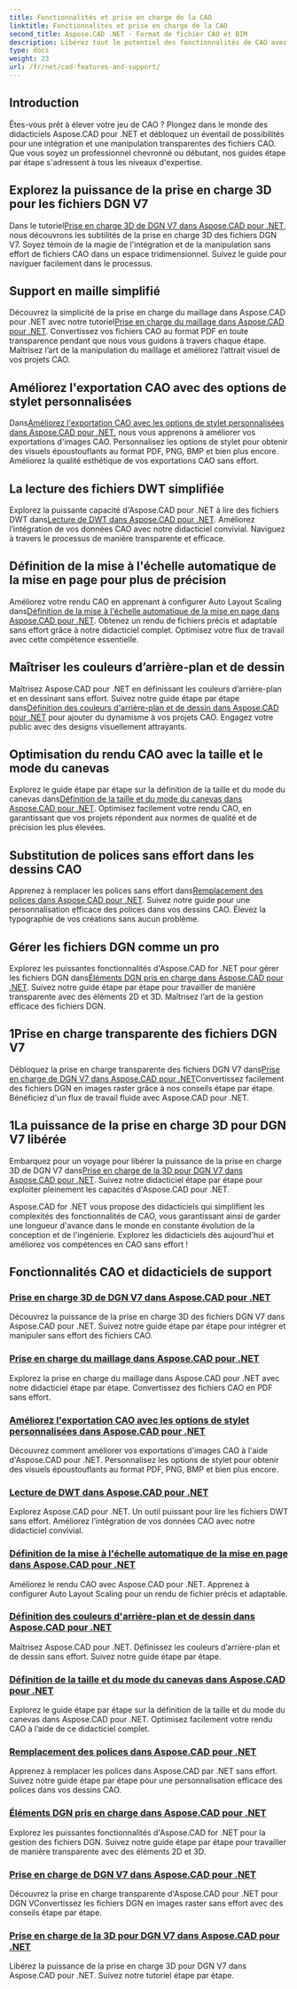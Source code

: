 ```yaml
---
title: Fonctionnalités et prise en charge de la CAO
linktitle: Fonctionnalités et prise en charge de la CAO
second_title: Aspose.CAD .NET - Format de fichier CAO et BIM
description: Libérez tout le potentiel des fonctionnalités de CAO avec les didacticiels Aspose.CAD pour .NET. Apprenez la prise en charge 3D de DGN V7, la gestion du maillage, la personnalisation du stylet et bien plus encore, sans effort.
type: docs
weight: 23
url: /fr/net/cad-features-and-support/
---
```


## Introduction

Êtes-vous prêt à élever votre jeu de CAO ? Plongez dans le monde des didacticiels Aspose.CAD pour .NET et débloquez un éventail de possibilités pour une intégration et une manipulation transparentes des fichiers CAO. Que vous soyez un professionnel chevronné ou débutant, nos guides étape par étape s'adressent à tous les niveaux d'expertise.

## Explorez la puissance de la prise en charge 3D pour les fichiers DGN V7

 Dans le tutoriel[Prise en charge 3D de DGN V7 dans Aspose.CAD pour .NET](./3d-support-for-dgn-v7/), nous découvrons les subtilités de la prise en charge 3D des fichiers DGN V7. Soyez témoin de la magie de l'intégration et de la manipulation sans effort de fichiers CAO dans un espace tridimensionnel. Suivez le guide pour naviguer facilement dans le processus.

## Support en maille simplifié

 Découvrez la simplicité de la prise en charge du maillage dans Aspose.CAD pour .NET avec notre tutoriel[Prise en charge du maillage dans Aspose.CAD pour .NET](./mesh-support/). Convertissez vos fichiers CAO au format PDF en toute transparence pendant que nous vous guidons à travers chaque étape. Maîtrisez l’art de la manipulation du maillage et améliorez l’attrait visuel de vos projets CAO.

## Améliorez l'exportation CAO avec des options de stylet personnalisées

 Dans[Améliorez l'exportation CAO avec les options de stylet personnalisées dans Aspose.CAD pour .NET](./pen-support-in-export/), nous vous apprenons à améliorer vos exportations d'images CAO. Personnalisez les options de stylet pour obtenir des visuels époustouflants au format PDF, PNG, BMP et bien plus encore. Améliorez la qualité esthétique de vos exportations CAO sans effort.

## La lecture des fichiers DWT simplifiée

Explorez la puissante capacité d'Aspose.CAD pour .NET à lire des fichiers DWT dans[Lecture de DWT dans Aspose.CAD pour .NET](./reading-dwt/). Améliorez l’intégration de vos données CAO avec notre didacticiel convivial. Naviguez à travers le processus de manière transparente et efficace.

## Définition de la mise à l'échelle automatique de la mise en page pour plus de précision

 Améliorez votre rendu CAO en apprenant à configurer Auto Layout Scaling dans[Définition de la mise à l'échelle automatique de la mise en page dans Aspose.CAD pour .NET](./setting-auto-layout-scaling/). Obtenez un rendu de fichiers précis et adaptable sans effort grâce à notre didacticiel complet. Optimisez votre flux de travail avec cette compétence essentielle.

## Maîtriser les couleurs d’arrière-plan et de dessin

 Maîtrisez Aspose.CAD pour .NET en définissant les couleurs d’arrière-plan et en dessinant sans effort. Suivez notre guide étape par étape dans[Définition des couleurs d'arrière-plan et de dessin dans Aspose.CAD pour .NET](./setting-background-and-drawing-colors/) pour ajouter du dynamisme à vos projets CAO. Engagez votre public avec des designs visuellement attrayants.

## Optimisation du rendu CAO avec la taille et le mode du canevas

Explorez le guide étape par étape sur la définition de la taille et du mode du canevas dans[Définition de la taille et du mode du canevas dans Aspose.CAD pour .NET](./setting-canvas-size-and-mode/). Optimisez facilement votre rendu CAO, en garantissant que vos projets répondent aux normes de qualité et de précision les plus élevées.

## Substitution de polices sans effort dans les dessins CAO

 Apprenez à remplacer les polices sans effort dans[Remplacement des polices dans Aspose.CAD pour .NET](./substituting-fonts/). Suivez notre guide pour une personnalisation efficace des polices dans vos dessins CAO. Élevez la typographie de vos créations sans aucun problème.

## Gérer les fichiers DGN comme un pro

 Explorez les puissantes fonctionnalités d'Aspose.CAD for .NET pour gérer les fichiers DGN dans[Éléments DGN pris en charge dans Aspose.CAD pour .NET](./supported-dgn-elements/). Suivez notre guide étape par étape pour travailler de manière transparente avec des éléments 2D et 3D. Maîtrisez l’art de la gestion efficace des fichiers DGN.

## 1Prise en charge transparente des fichiers DGN V7

 Débloquez la prise en charge transparente des fichiers DGN V7 dans[Prise en charge de DGN V7 dans Aspose.CAD pour .NET](./support-for-dgn-v7/)Convertissez facilement des fichiers DGN en images raster grâce à nos conseils étape par étape. Bénéficiez d'un flux de travail fluide avec Aspose.CAD pour .NET.

## 1La puissance de la prise en charge 3D pour DGN V7 libérée

 Embarquez pour un voyage pour libérer la puissance de la prise en charge 3D de DGN V7 dans[Prise en charge de la 3D pour DGN V7 dans Aspose.CAD pour .NET](./support-of-3d-for-dgn-v7/). Suivez notre didacticiel étape par étape pour exploiter pleinement les capacités d'Aspose.CAD pour .NET.

Aspose.CAD for .NET vous propose des didacticiels qui simplifient les complexités des fonctionnalités de CAO, vous garantissant ainsi de garder une longueur d'avance dans le monde en constante évolution de la conception et de l'ingénierie. Explorez les didacticiels dès aujourd'hui et améliorez vos compétences en CAO sans effort !
## Fonctionnalités CAO et didacticiels de support
### [Prise en charge 3D de DGN V7 dans Aspose.CAD pour .NET](./3d-support-for-dgn-v7/)
Découvrez la puissance de la prise en charge 3D des fichiers DGN V7 dans Aspose.CAD pour .NET. Suivez notre guide étape par étape pour intégrer et manipuler sans effort des fichiers CAO.
### [Prise en charge du maillage dans Aspose.CAD pour .NET](./mesh-support/)
Explorez la prise en charge du maillage dans Aspose.CAD pour .NET avec notre didacticiel étape par étape. Convertissez des fichiers CAO en PDF sans effort.
### [Améliorez l'exportation CAO avec les options de stylet personnalisées dans Aspose.CAD pour .NET](./pen-support-in-export/)
Découvrez comment améliorer vos exportations d'images CAO à l'aide d'Aspose.CAD pour .NET. Personnalisez les options de stylet pour obtenir des visuels époustouflants au format PDF, PNG, BMP et bien plus encore.
### [Lecture de DWT dans Aspose.CAD pour .NET](./reading-dwt/)
Explorez Aspose.CAD pour .NET. Un outil puissant pour lire les fichiers DWT sans effort. Améliorez l’intégration de vos données CAO avec notre didacticiel convivial.
### [Définition de la mise à l'échelle automatique de la mise en page dans Aspose.CAD pour .NET](./setting-auto-layout-scaling/)
Améliorez le rendu CAO avec Aspose.CAD pour .NET. Apprenez à configurer Auto Layout Scaling pour un rendu de fichier précis et adaptable.
### [Définition des couleurs d'arrière-plan et de dessin dans Aspose.CAD pour .NET](./setting-background-and-drawing-colors/)
Maîtrisez Aspose.CAD pour .NET. Définissez les couleurs d’arrière-plan et de dessin sans effort. Suivez notre guide étape par étape.
### [Définition de la taille et du mode du canevas dans Aspose.CAD pour .NET](./setting-canvas-size-and-mode/)
Explorez le guide étape par étape sur la définition de la taille et du mode du canevas dans Aspose.CAD pour .NET. Optimisez facilement votre rendu CAO à l’aide de ce didacticiel complet.
### [Remplacement des polices dans Aspose.CAD pour .NET](./substituting-fonts/)
Apprenez à remplacer les polices dans Aspose.CAD par .NET sans effort. Suivez notre guide étape par étape pour une personnalisation efficace des polices dans vos dessins CAO.
### [Éléments DGN pris en charge dans Aspose.CAD pour .NET](./supported-dgn-elements/)
Explorez les puissantes fonctionnalités d'Aspose.CAD for .NET pour la gestion des fichiers DGN. Suivez notre guide étape par étape pour travailler de manière transparente avec des éléments 2D et 3D.
### [Prise en charge de DGN V7 dans Aspose.CAD pour .NET](./support-for-dgn-v7/)
Découvrez la prise en charge transparente d'Aspose.CAD pour .NET pour DGN VConvertissez les fichiers DGN en images raster sans effort avec des conseils étape par étape.
### [Prise en charge de la 3D pour DGN V7 dans Aspose.CAD pour .NET](./support-of-3d-for-dgn-v7/)
Libérez la puissance de la prise en charge 3D pour DGN V7 dans Aspose.CAD pour .NET. Suivez notre tutoriel étape par étape.